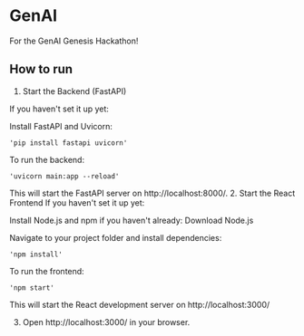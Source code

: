 # GenAI
For the GenAI Genesis Hackathon!


## How to run

1. Start the Backend (FastAPI)

If you haven't set it up yet:

Install FastAPI and Uvicorn:

    'pip install fastapi uvicorn'

To run the backend:

    'uvicorn main:app --reload'

This will start the FastAPI server on http://localhost:8000/.
2. Start the React Frontend
If you haven't set it up yet:

Install Node.js and npm if you haven't already: Download Node.js

Navigate to your project folder and install dependencies:

    'npm install'

To run the frontend:

    'npm start'

This will start the React development server on http://localhost:3000/

3. Open http://localhost:3000/ in your browser.